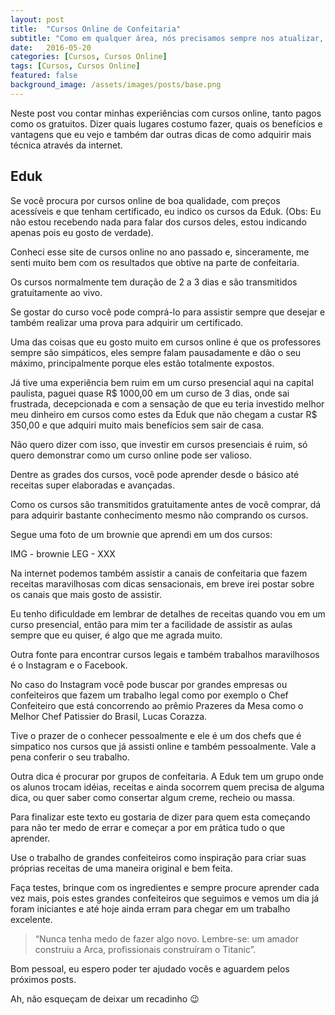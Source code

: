 ```yaml
---
layout: post
title:  "Cursos Online de Confeitaria"
subtitle: "Como em qualquer área, nós precisamos sempre nos atualizar, e os cursos online podem nos fornecer um bom aprendizado, de uma maneira rápida, de fácil entendimento e alguns ainda fornecem a opção de um certificado no final."
date:   2016-05-20
categories: [Cursos, Cursos Online]
tags: [Cursos, Cursos Online]
featured: false
background_image: /assets/images/posts/base.png
---
```


Neste post vou contar minhas experiências com cursos online, tanto pagos como os gratuitos. Dizer quais lugares costumo fazer, quais os benefícios e vantagens que eu vejo e também dar outras dicas de como adquirir mais técnica através da internet.

## Eduk

Se você procura por cursos online de boa qualidade, com preços acessíveis e que tenham certificado, eu indico os cursos da Eduk. (Obs: Eu não estou recebendo nada para falar dos cursos deles, estou indicando apenas pois eu gosto de verdade).

Conheci esse site de cursos online no ano passado e, sinceramente, me senti muito bem com os resultados que obtive na parte de confeitaria.

Os cursos normalmente tem duração de 2 a 3 dias e são transmitidos gratuitamente ao vivo.

Se gostar do curso você pode comprá-lo para assistir sempre que desejar e também realizar uma prova para adquirir um certificado.

Uma das coisas que eu gosto muito em cursos online é que os professores sempre são simpáticos, eles sempre falam pausadamente e dão o seu máximo, principalmente porque eles estão totalmente expostos.

Já tive uma experiência bem ruim em um curso presencial aqui na capital paulista, paguei quase R$ 1000,00 em um curso de 3 dias, onde sai frustrada, decepcionada e com a sensação de que eu teria investido melhor meu dinheiro em cursos como estes da Eduk que não chegam a custar R$ 350,00 e que adquiri muito mais benefícios sem sair de casa.

Não quero dizer com isso, que investir em cursos presenciais é ruim, só quero demonstrar como um curso online pode ser valioso.

Dentre as grades dos cursos, você pode aprender desde o básico até receitas super elaboradas e avançadas.

Como os cursos são transmitidos gratuitamente antes de você comprar, dá para adquirir bastante conhecimento mesmo não comprando os cursos.

Segue uma foto de um brownie que aprendi em um dos cursos:

IMG - brownie
LEG - XXX

Na internet podemos também assistir a canais de confeitaria que fazem receitas maravilhosas com dicas sensacionais, em breve irei postar sobre os canais que mais gosto de assistir.

Eu tenho dificuldade em lembrar de detalhes de receitas quando vou em um curso presencial, então para mim ter a facilidade de assistir as aulas sempre que eu quiser, é algo que me agrada muito.

Outra fonte para encontrar cursos legais e também trabalhos maravilhosos é o Instagram e o Facebook.

No caso do Instagram você pode buscar por grandes empresas ou confeiteiros que fazem um trabalho legal como por exemplo o Chef Confeiteiro que está concorrendo ao prêmio Prazeres da Mesa como o Melhor Chef Patissier do Brasil, Lucas Corazza.

Tive o prazer de o conhecer pessoalmente e ele é um dos chefs que é simpatico nos cursos que já assisti online e também pessoalmente. Vale a pena conferir o seu trabalho.

Outra dica é procurar por grupos de confeitaria. A Eduk tem um grupo onde os alunos trocam idéias, receitas e ainda socorrem quem precisa de alguma dica, ou quer saber como consertar algum creme, recheio ou massa.

Para finalizar este texto eu gostaria de dizer para quem esta começando para não ter medo de errar e começar a por em prática tudo o que aprender.

Use o trabalho de grandes confeiteiros como inspiração para criar suas próprias receitas de uma maneira original e bem feita.

Faça testes, brinque com os ingredientes e sempre procure aprender cada vez mais, pois estes grandes confeiteiros que seguimos e vemos um dia já foram iniciantes e até hoje ainda erram para chegar em um trabalho excelente.

> “Nunca tenha medo de fazer algo novo. Lembre-se: um amador construiu a Arca, profissionais construíram o Titanic”.

Bom pessoal, eu espero poder ter ajudado vocês e aguardem pelos próximos posts.

Ah, não esqueçam de deixar um recadinho 😉
